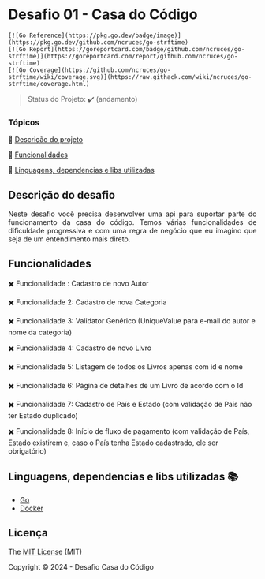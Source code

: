 <h1>Desafio 01 - Casa do Código</h1> 


    [![Go Reference](https://pkg.go.dev/badge/image)](https://pkg.go.dev/github.com/ncruces/go-strftime)
    [![Go Report](https://goreportcard.com/badge/github.com/ncruces/go-strftime)](https://goreportcard.com/report/github.com/ncruces/go-strftime)
    [![Go Coverage](https://github.com/ncruces/go-strftime/wiki/coverage.svg)](https://raw.githack.com/wiki/ncruces/go-strftime/coverage.html)


> Status do Projeto: :heavy_check_mark: (andamento)

### Tópicos 

:small_orange_diamond: [Descrição do projeto](#descrição-do-projeto)

:small_orange_diamond: [Funcionalidades](#funcionalidades)

:small_orange_diamond: [Linguagens, dependencias e libs utilizadas](#linguagens-dependencias-e-libs-utilizadas-books)


## Descrição do desafio 

<p align="justify">
  Neste desafio você precisa desenvolver uma api para suportar parte do funcionamento da casa do código. Temos várias funcionalidades de dificuldade progressiva e com uma regra de negócio que eu imagino que seja de um entendimento mais direto.
</p>

## Funcionalidades

:heavy_multiplication_x: Funcionalidade : Cadastro de novo Autor  

:heavy_multiplication_x: Funcionalidade 2: Cadastro de nova Categoria 

:heavy_multiplication_x: Funcionalidade 3: Validator Genérico (UniqueValue para e-mail do autor e nome da categoria)

:heavy_multiplication_x: Funcionalidade 4: Cadastro de novo Livro

:heavy_multiplication_x: Funcionalidade 5: Listagem de todos os Livros apenas com id e nome

:heavy_multiplication_x: Funcionalidade 6: Página de detalhes de um Livro de acordo com o Id

:heavy_multiplication_x: Funcionalidade 7: Cadastro de País e Estado (com validação de País não ter Estado duplicado)

:heavy_multiplication_x: Funcionalidade 8: Início de fluxo de pagamento (com validação de País, Estado existirem e, caso o País tenha Estado cadastrado, ele ser obrigatório)

## Linguagens, dependencias e libs utilizadas :books:

- [Go](https://go.dev/)
- [Docker](https://www.docker.com/)


## Licença 

The [MIT License]() (MIT)

Copyright :copyright: 2024 - Desafio Casa do Código
